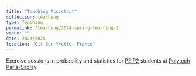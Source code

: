 ```yaml
---
title: "Teaching Assistant"
collection: teaching
type: Teaching
permalink: /teaching/2024-spring-teaching-1
venue: ""
date: 2023/2024
location: "Gif-Sur-Yvette, France"
---
```


Exercise sessions in probability and statistics for [PEIP2](https://www.polytech.universite-paris-saclay.fr/en/course/polytech-preparatory-cycle-peip) students at [Polytech Paris-Saclay](https://www.polytech.universite-paris-saclay.fr/).

